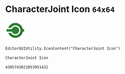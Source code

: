 # CharacterJoint Icon `64x64`
<img src="/img/CharacterJoint%20Icon.png" width=64 height=64>

``` CSharp
EditorGUIUtility.IconContent("CharacterJoint Icon")
```
```
CharacterJoint Icon
```
```
4305743021053951431
```
